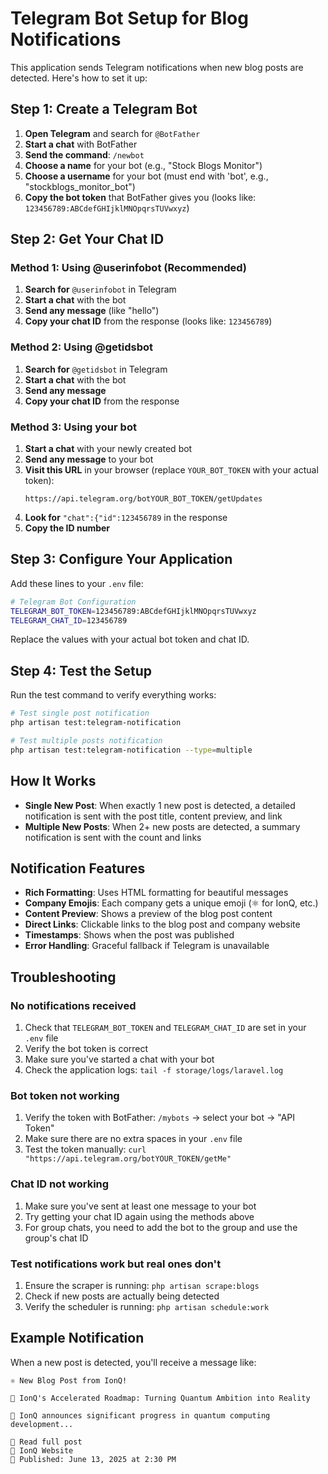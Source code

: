 # Telegram Bot Setup for Blog Notifications

This application sends Telegram notifications when new blog posts are detected. Here's how to set it up:

## Step 1: Create a Telegram Bot

1. **Open Telegram** and search for `@BotFather`
2. **Start a chat** with BotFather
3. **Send the command**: `/newbot`
4. **Choose a name** for your bot (e.g., "Stock Blogs Monitor")
5. **Choose a username** for your bot (must end with 'bot', e.g., "stockblogs_monitor_bot")
6. **Copy the bot token** that BotFather gives you (looks like: `123456789:ABCdefGHIjklMNOpqrsTUVwxyz`)

## Step 2: Get Your Chat ID

### Method 1: Using @userinfobot (Recommended)
1. **Search for** `@userinfobot` in Telegram
2. **Start a chat** with the bot
3. **Send any message** (like "hello")
4. **Copy your chat ID** from the response (looks like: `123456789`)

### Method 2: Using @getidsbot
1. **Search for** `@getidsbot` in Telegram
2. **Start a chat** with the bot
3. **Send any message**
4. **Copy your chat ID** from the response

### Method 3: Using your bot
1. **Start a chat** with your newly created bot
2. **Send any message** to your bot
3. **Visit this URL** in your browser (replace `YOUR_BOT_TOKEN` with your actual token):
   ```
   https://api.telegram.org/botYOUR_BOT_TOKEN/getUpdates
   ```
4. **Look for** `"chat":{"id":123456789` in the response
5. **Copy the ID number**

## Step 3: Configure Your Application

Add these lines to your `.env` file:

```bash
# Telegram Bot Configuration
TELEGRAM_BOT_TOKEN=123456789:ABCdefGHIjklMNOpqrsTUVwxyz
TELEGRAM_CHAT_ID=123456789
```

Replace the values with your actual bot token and chat ID.

## Step 4: Test the Setup

Run the test command to verify everything works:

```bash
# Test single post notification
php artisan test:telegram-notification

# Test multiple posts notification
php artisan test:telegram-notification --type=multiple
```

## How It Works

- **Single New Post**: When exactly 1 new post is detected, a detailed notification is sent with the post title, content preview, and link
- **Multiple New Posts**: When 2+ new posts are detected, a summary notification is sent with the count and links

## Notification Features

- **Rich Formatting**: Uses HTML formatting for beautiful messages
- **Company Emojis**: Each company gets a unique emoji (⚛️ for IonQ, etc.)
- **Content Preview**: Shows a preview of the blog post content
- **Direct Links**: Clickable links to the blog post and company website
- **Timestamps**: Shows when the post was published
- **Error Handling**: Graceful fallback if Telegram is unavailable

## Troubleshooting

### No notifications received
1. Check that `TELEGRAM_BOT_TOKEN` and `TELEGRAM_CHAT_ID` are set in your `.env` file
2. Verify the bot token is correct
3. Make sure you've started a chat with your bot
4. Check the application logs: `tail -f storage/logs/laravel.log`

### Bot token not working
1. Verify the token with BotFather: `/mybots` → select your bot → "API Token"
2. Make sure there are no extra spaces in your `.env` file
3. Test the token manually: `curl "https://api.telegram.org/botYOUR_TOKEN/getMe"`

### Chat ID not working
1. Make sure you've sent at least one message to your bot
2. Try getting your chat ID again using the methods above
3. For group chats, you need to add the bot to the group and use the group's chat ID

### Test notifications work but real ones don't
1. Ensure the scraper is running: `php artisan scrape:blogs`
2. Check if new posts are actually being detected
3. Verify the scheduler is running: `php artisan schedule:work`

## Example Notification

When a new post is detected, you'll receive a message like:

```
⚛️ New Blog Post from IonQ!

📝 IonQ's Accelerated Roadmap: Turning Quantum Ambition into Reality

📄 IonQ announces significant progress in quantum computing development...

🔗 Read full post
🏢 IonQ Website
📅 Published: June 13, 2025 at 2:30 PM
```
